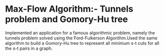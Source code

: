 # Max-Flow Algorithm:- Tunnels problem and Gomory-Hu tree

Implemented an application for a famous algorithmic problem, namely the tunnels problem solved
using the Ford-Fulkerson Algorithm.Used the same algorithm to build a Gomory-Hu tree to represent all minimum s-t cuts
for all the s-t pairs in a graph.
